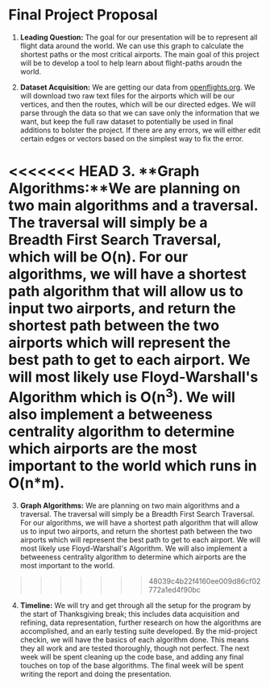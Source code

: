 # Final Project Proposal

1. **Leading Question:** The goal for our presentation will be to represent all flight data around the world. We can use this graph to calculate the shortest paths
or the most critical airports. The main goal of this project will be to develop a tool to help learn about flight-paths aroudn the world.

2. **Dataset Acquisition:** We are getting our data from [openflights.org](https://openflights.org/data.html). We will download two raw text files for the airports which will be our vertices,
and then the routes, which will be our directed edges. We will parse through the data so that we can save only the information that we want, but keep the full raw dataset to potentially
be used in final additions to bolster the project. If there are any errors, we will either edit certain edges or vectors based on the simplest way to fix the error.

<<<<<<< HEAD
3. **Graph Algorithms:**We are planning on two main algorithms and a traversal. The traversal will simply be a Breadth First Search Traversal, which will be O(n). 
For our algorithms, we will have a shortest path algorithm that will allow us to input two airports, and return the shortest path between the two airports
which will represent the best path to get to each airport. We will most likely use Floyd-Warshall's Algorithm which is O(n<sup>3</sup>). We will also implement a betweeness centrality
algorithm to determine which airports are the most important to the world which runs in O(n*m). 
=======
3. **Graph Algorithms:** We are planning on two main algorithms and a traversal. The traversal will simply be a Breadth First Search Traversal. For our algorithms, we will have a shortest
path algorithm that will allow us to input two airports, and return the shortest path between the two airports which will represent the best path to get to each airport. 
We will most likely use Floyd-Warshall's Algorithm. We will also implement a betweeness centrality algorithm to determine which airports are the most important to the world. 
>>>>>>> 48039c4b22f4160ee009d86cf02772a1ed4f90bc

4. **Timeline:** We will try and get through all the setup for the program by the start of Thanksgiving break; this includes data acquisition and refining, data representation,
further research on how the algorithms are accomplished, and an early testing suite developed. By the mid-project checkin, we will have the basics of each algorithm done. This means 
they all work and are tested thoroughly, though not perfect. The next week will be spent cleaning up the code base, and adding any final touches on top of the base algorithms. The 
final week will be spent writing the report and doing the presentation.
